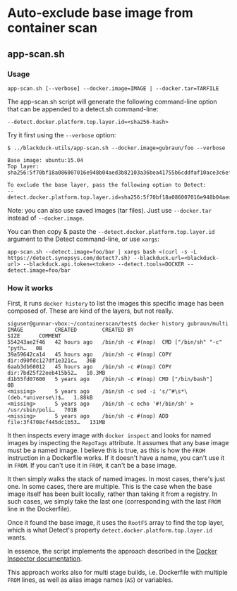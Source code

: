 # Auto-exclude base image from container scan

## app-scan.sh
### Usage
```
app-scan.sh [--verbose] --docker.image=IMAGE | --docker.tar=TARFILE
```
The app-scan.sh script will generate the following command-line option that can be appended to a detect.sh command-line:
```
--detect.docker.platform.top.layer.id=<sha256-hash>
```
Try it first using the `--verbose` option:
```
$ ../blackduck-utils/app-scan.sh --docker.image=gubraun/foo --verbose

Base image: ubuntu:15.04
Top layer:  sha256:5f70bf18a086007016e948b04aed3b82103a36bea41755b6cddfaf10ace3c6ef

To exclude the base layer, pass the following option to Detect:
--detect.docker.platform.top.layer.id=sha256:5f70bf18a086007016e948b04aed3b82103a36bea41755b6cddfaf10ace3c6ef
```
Note: you can also use saved images (tar files). Just use `--docker.tar` instead of `--docker.image`.

You can then copy & paste the `--detect.docker.platform.top.layer.id` argument to the Detect command-line, or use `xargs`:
```
app-scan.sh --detect.image=foo/bar | xargs bash <(curl -s -L https://detect.synopsys.com/detect7.sh) --blackduck.url=<blackduck-url> --blackduck.api.token=<token> --detect.tools=DOCKER --detect.image=foo/bar
```
 
### How it works
First, it runs `docker history` to list the images this specific image has been composed of. These are kind of the layers, but not really.
```
siguser@gunnar-vbox:~/containerscan/test$ docker history gubraun/multi
IMAGE          CREATED        CREATED BY                                      SIZE      COMMENT
554243ae2f46   42 hours ago   /bin/sh -c #(nop)  CMD ["/bin/sh" "-c" "pyth…   0B
39a59642ca14   45 hours ago   /bin/sh -c #(nop) COPY dir:d90fdc127df1e321c…   36B
6aab3db60012   45 hours ago   /bin/sh -c #(nop) COPY dir:7bd25f22eeb415b52…   10.3MB
d1b55fd07600   5 years ago    /bin/sh -c #(nop) CMD ["/bin/bash"]             0B
<missing>      5 years ago    /bin/sh -c sed -i 's/^#\s*\(deb.*universe\)$…   1.88kB
<missing>      5 years ago    /bin/sh -c echo '#!/bin/sh' > /usr/sbin/poli…   701B
<missing>      5 years ago    /bin/sh -c #(nop) ADD file:3f4708cf445dc1b53…   131MB
```
It then inspects every image with `docker inspect` and looks for named images by inspecting the `RepoTags` attribute. It assumes that any base image must be a named image. I believe this is true, as this is how the `FROM` instruction in a Dockerfile works. If it doesn't have a name, you can't use it in `FROM`. If you can't use it in `FROM`, it can't be a base image.

It then simply walks the stack of named images. In most cases, there's just one. In some cases, there are multiple. This is the case when the base image itself has been built locally, rather than taking it from a registry. In such cases, we simply take the last one (corresponding with the last `FROM` line in the Dockerfile).

Once it found the base image, it uses the `RootFS` array to find the top layer, which is what Detect's property `detect.docker.platform.top.layer.id` wants.

In essence, the script implements the approach described in the [Docker Inspector documentation](https://synopsys.atlassian.net/wiki/spaces/INTDOCS/pages/759922726/Isolating+Application+Components).

This approach works also for multi stage builds, i.e. Dockerfile with multiple `FROM` lines, as well as alias image names (`AS`) or variables.
